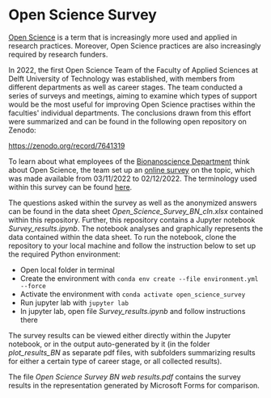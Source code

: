 # Open Science Survey

[Open Science](https://www.unesco.org/en/open-science) is a term that is increasingly more used and applied in research practices. Moreover, Open Science practices are also increasingly required by research funders.

In 2022, the first Open Science Team of the Faculty of Applied Sciences at Delft University of Technology was established, with members from different departments as well as career stages. The team conducted a series of surveys and meetings, aiming to examine which types of support would be the most useful for improving Open Science practises within the faculties' individual departments. The conclusions drawn from this effort were summarized and can be found in the following open repository on Zenodo:

https://zenodo.org/record/7641319

To learn about what employees of the [Bionanoscience Department](https://www.tudelft.nl/en/faculty-of-applied-sciences/about-faculty/departments/bionanoscience/) think about Open Science, the team set up an [online survey](https://forms.office.com/Pages/ShareFormPage.aspx?id=TVJuCSlpMECM04q0LeCIe-3wSGs-_lBMr0ffBOc-gfVUNkIxQkREQ1k2T0lEWU5aUTE2SFpSUVk2SC4u&sharetoken=8BV2n7Ku1pbt0RtackUU) on the topic, which was made available from 03/11/2022 to 02/12/2022. The terminology used within this survey can be found [here](https://estherplomp.github.io/TNW-OST-Survey).

The questions asked within the survey as well as the anonymized answers can be found in the data sheet *Open_Science_Survey_BN_cln.xlsx* contained within this repository.
Further, this repository contains a Jupyter notebook *Survey_results.ipynb*. The notebook analyses and graphically represents the data contained within the data sheet.
To run the notebook, clone the repository to your local machine and follow the instruction below to set up the required Python environment:

- Open local folder in terminal
- Create the environment with `conda env create --file environment.yml --force`
- Activate the environment with `conda activate open_science_survey`
- Run jupyter lab with `jupyter lab`
- In jupyter lab, open file *Survey_results.ipynb* and follow instructions there

The survey results can be viewed either directly within the Jupyter notebook, or in the output auto-generated by it (in the folder *plot_results_BN* as separate pdf files, with subfolders summarizing results for either a certain type of career stage, or all collected results).

The file *Open Science Survey BN web results.pdf* contains the survey results in the representation generated by Microsoft Forms for comparison.
